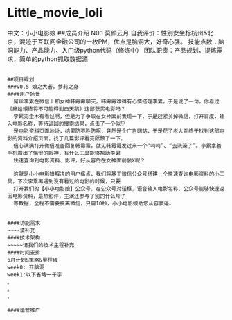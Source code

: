# Little_movie_loli
中文：小小电影娘
##成员介绍
N0.1  莫颜云月 
自我评价：性别女坐标杭州&北京，混迹于互联网金融公司的一枚PM，优点是脑洞大，好奇心强。
技能点数：脑洞能力、产品能力、入门级python代码（修炼中）
团队职责：产品规划，提炼需求，简单的python抓取数据源

~~~~~（请接龙）

##项目规划
###V0.5 娘之大者，萝莉之身
####用户场景
  屌丝李累在微信上和女神韩霉霉聊天，韩霉霉难得有心情搭理李累，于是说了一句，你看过《癞蛤蟆终将不可能得到白天鹅》这部获奖电影吗？
  李累完全木有看过啊，但是为了争取在女神面前表现一下，于是赶紧关掉微信，打开百度，输入电影名称，等待返回的搜索结果，点击了一个似乎
  是电影资料页面地址，结果防不胜防啊，竟然是个广告网站，于是花了老大劲终于找到这部电影的资料介绍页面，找了几篇影评看完酝酿了一下，
  信心满满打开微信准备回复韩霉霉，就见韩霉霉发过来一个“呵呵”、“去洗澡了”。李累拿着手机露出了悔恨的眼神，有什么工具能够帮助李累
  快速查询到电影资料、影评，好从容的在女神面前装X呢？
  
  这就是小小电影娘解决的用户痛点，我们将基于微信公众号搭建一个快速查询电影资料的小工具，下次李累再遇到没有看过的电影的时候，只要
  打开我们的【小小电影娘】公众号，在公众号对话框，语音输入电影名称，公众号能够快速返回电影资料，最热影评，主演还参与了别的什么片子
  等数据，全程不需要脱离微信，只需10秒，小小电影娘助您从容装逼。
  
  
####功能需求
~~~~请补充
####技术架构
~~~~~请我们的技术主程补充
####时间安排
6月计划&策略&里程碑
week0: 开脑洞
week1:以下省略一千字
。
。
。

####运营推广
